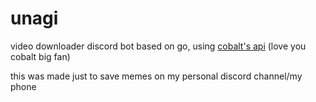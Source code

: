 # unagi
video downloader discord bot based on go, using [cobalt's api](https://github.com/imputnet/cobalt) 
(love you cobalt big fan)

this was made just to save memes on my personal discord channel/my phone
